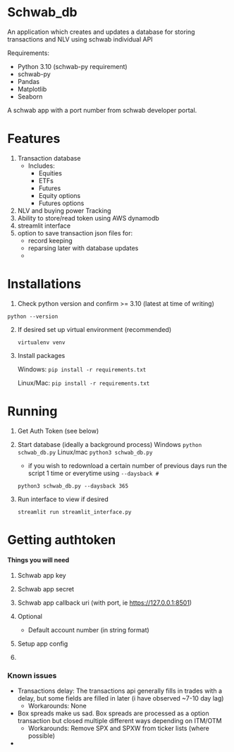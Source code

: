 # Schwab_db

An application which creates and updates a database
for storing transactions and NLV using schwab individual API


Requirements:

- Python 3.10 (schwab-py requirement)
- schwab-py
- Pandas
- Matplotlib
- Seaborn

A schwab app with a port number from schwab developer portal.

# Features

1. Transaction database
   - Includes:
     - Equities
     - ETFs
     - Futures
     - Equity options
     - Futures options
2. NLV and buying power Tracking
2. Ability to store/read token using AWS dynamodb
3. streamlit interface
4. option to save transaction json files for:
   - record keeping
   - reparsing later with database updates
   - 

# Installations

1. Check python version and confirm >= 3.10 (latest at time of writing) 

```python --version``` 

2. If desired set up virtual environment (recommended)

    ```virtualenv venv```

3. Install packages

    Windows: ```pip install -r requirements.txt```

   Linux/Mac: ```pip install -r requirements.txt```

# Running
1. Get Auth Token (see below)
2. Start database (ideally a background process)
     Windows ```python schwab_db.py```
    Linux/mac ```python3 schwab_db.py```
   
    - if you wish to redownload a certain number of previous days run the script 1 time or everytime using ```--daysback #```

    ```python3 schwab_db.py --daysback 365```

3. Run interface to view if desired

    ```streamlit run streamlit_interface.py```

# Getting authtoken

#### Things you will need

1. Schwab app key
2. Schwab app secret
3. Schwab app callback uri (with port, ie https://127.0.0.1:8501)
4. Optional
   - Default account number (in string format)

1. Setup app config
2. 

### Known issues

- Transactions delay: The transactions api generally fills in trades with a delay,
but some fields are filled in later (i have observed ~7-10 day lag)
  - Workarounds: None
- Box spreads make us sad. Box spreads are processed as a option 
transaction but closed multiple different ways depending on ITM/OTM
  - Workarounds: Remove SPX and SPXW from ticker lists (where possible)
- 